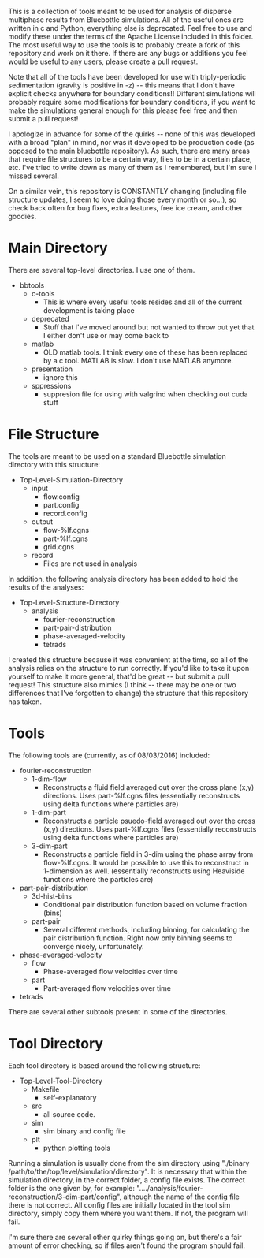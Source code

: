 This is a collection of tools meant to be used for analysis of disperse multiphase results from Bluebottle simulations.
All of the useful ones are written in c and Python, everything else is deprecated.
Feel free to use and modify these under the terms of the Apache License included in this folder.
The most useful way to use the tools is to probably create a fork of this repository and work on it there.
If there are any bugs or additions you feel would be useful to any users, please create a pull request.

Note that all of the tools have been developed for use with triply-periodic sedimentation (gravity is positive in -z) -- this means that I don't have explicit checks anywhere for boundary conditions!!
Different simulations will probably require some modifications for boundary conditions, if you want to make the simulations general enough for this please feel free and then submit a pull request!

I apologize in advance for some of the quirks -- none of this was developed with a broad "plan" in mind, nor was it developed to be production code (as opposed to the main bluebottle repository).
As such, there are many areas that require file structures to be a certain way, files to be in a certain place, etc.
I've tried to write down as many of them as I remembered, but I'm sure I missed several.

On a similar vein, this repository is CONSTANTLY changing (including file structure updates, I seem to love doing those every month or so...), so check back often for bug fixes, extra features, free ice cream, and other goodies.

# Main Directory
There are several top-level directories. 
I use one of them.
* bbtools
  * c-tools
    * This is where every useful tools resides and all of the current development is taking place
  * deprecated
    * Stuff that I've moved around but not wanted to throw out yet that I either don't use or may come back to
  * matlab
    * OLD matlab tools. I think every one of these has been replaced by a c tool. MATLAB is slow. I don't use MATLAB anymore.
  * presentation
    * ignore this
  * sppressions
    * suppresion file for using with valgrind when checking out cuda stuff

# File Structure
The tools are meant to be used on a standard Bluebottle simulation directory with this structure:
* Top-Level-Simulation-Directory
  * input
    * flow.config
    * part.config
    * record.config
  * output
    * flow-%lf.cgns
    * part-%lf.cgns
    * grid.cgns
  * record
    * Files are not used in analysis

In addition, the following analysis directory has been added to hold the results of the analyses:
* Top-Level-Structure-Directory
  * analysis
    * fourier-reconstruction
    * part-pair-distribution
    * phase-averaged-velocity
    * tetrads

I created this structure because it was convenient at the time, so all of the analysis relies on the structure to run correctly.
If you'd like to take it upon yourself to make it more general, that'd be great -- but submit a pull request!
This structure also mimics (I think -- there may be one or two differences that I've forgotten to change) the structure that this repository has taken.

# Tools
The following tools are (currently, as of 08/03/2016) included:
* fourier-reconstruction
  * 1-dim-flow
    * Reconstructs a fluid field averaged out over the cross plane (x,y) directions. Uses part-%lf.cgns files (essentially reconstructs using delta functions where particles are)
  * 1-dim-part
    * Reconstructs a particle psuedo-field averaged out over the cross (x,y) directions. Uses part-%lf.cgns files (essentially reconstructs using delta functions where particles are)
  * 3-dim-part
    * Reconstructs a particle field in 3-dim using the phase array from flow-%lf.cgns. It would be possible to use this to reconstruct in 1-dimension as well. (essentially reconstructs using Heaviside functions where the particles are)
* part-pair-distribution
  * 3d-hist-bins
    * Conditional pair distribution function based on volume fraction (bins)
  * part-pair 
    * Several different methods, including binning, for calculating the pair distribution function. Right now only binning seems to converge nicely, unfortunately.
* phase-averaged-velocity
  * flow
    * Phase-averaged flow velocities over time
  * part
    * Part-averaged flow velocities over time
* tetrads

There are several other subtools present in some of the directories.    

# Tool Directory
Each tool directory is based around the following structure:
* Top-Level-Tool-Directory
  * Makefile
    * self-explanatory
  * src
    * all source code.
  * sim
    * sim binary and config file
  * plt
    * python plotting tools

Running a simulation is usually done from the sim directory using "./binary /path/to/the/top/level/simulation/directory".
It is necessary that within the simulation directory, in the correct folder, a config file exists. 
The correct folder is the one given by, for example: "..../analysis/fourier-reconstruction/3-dim-part/config", although the name
of the config file there is not correct.
All config files are initially located in the tool sim directory, simply copy them where you want them.
If not, the program will fail.

I'm sure there are several other quirky things going on, but there's a fair amount of error checking, so if files aren't found the program should fail.
